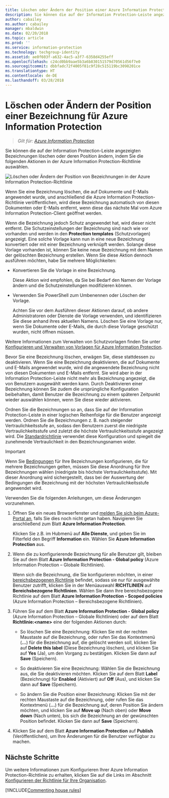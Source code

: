 ```yaml
---
title: Löschen oder Ändern der Position einer Azure Information Protection-Bezeichnung
description: Sie können die auf der Information Protection-Leiste angezeigten Bezeichnungen löschen oder deren Position ändern, indem Sie diese Einstellungen in der Azure Information Protection-Richtlinie konfigurieren.
author: cabailey
ms.author: cabailey
manager: mbaldwin
ms.date: 02/20/2018
ms.topic: article
ms.prod: ''
ms.service: information-protection
ms.technology: techgroup-identity
ms.assetid: ae0f603f-a632-4ac5-a3f7-6358d4255eff
ms.openlocfilehash: c24cd0bb9aae5b3a6b830151579d70561d56f7e0
ms.sourcegitcommit: dbbfadc72f4005f81c9f28c515119bc3098201ce
ms.translationtype: HT
ms.contentlocale: de-DE
ms.lasthandoff: 03/28/2018
---
```

# <a name="how-to-delete-or-reorder-a-label-for-azure-information-protection"></a>Löschen oder Ändern der Position einer Bezeichnung für Azure Information Protection

>*Gilt für: [Azure Information Protection](https://azure.microsoft.com/pricing/details/information-protection)*

Sie können die auf der Information Protection-Leiste angezeigten Bezeichnungen löschen oder deren Position ändern, indem Sie die folgenden Aktionen in der Azure Information Protection-Richtlinie auswählen.

![Löschen oder Ändern der Position von Bezeichnungen in der Azure Information Protection-Richtlinie](../media/info-protect-contextmenu.png)

Wenn Sie eine Bezeichnung löschen, die auf Dokumente und E-Mails angewendet wurde, und anschließend die Azure Information Protection-Richtlinie veröffentlichen, wird diese Bezeichnung automatisch von diesen Dokumenten oder E-Mails entfernt, wenn diese das nächste Mal vom Azure Information Protection-Client geöffnet werden.

Wenn die Bezeichnung jedoch Schutz angewendet hat, wird dieser nicht entfernt. Die Schutzeinstellungen der Bezeichnung sind nach wie vor vorhanden und werden in den **Protection templates** (Schutzvorlagen) angezeigt. Eine solche Vorlage kann nun in eine neue Bezeichnung konvertiert oder mit einer Bezeichnung verknüpft werden. Solange diese Vorlage vorhanden ist, können Sie keine neue Bezeichnung mit dem Namen der gelöschten Bezeichnung erstellen. Wenn Sie diese Aktion dennoch ausführen möchten, habe Sie mehrere Möglichkeiten:

- Konvertieren Sie die Vorlage in eine Bezeichnung. 
    
    Diese Aktion wird empfohlen, da Sie bei Bedarf den Namen der Vorlage ändern und die Schutzeinstellungen modifizieren können.

- Verwenden Sie PowerShell zum Umbenennen oder Löschen der Vorlage.
    
    Achten Sie vor dem Ausführen dieser Aktionen darauf, ob andere Administratoren oder Dienste die Vorlage verwenden, und identifizieren Sie diese anhand ihres aktuellen Namens. Löschen Sie eine Vorlage nur, wenn Sie Dokumente oder E-Mails, die durch diese Vorlage geschützt wurden, nicht öffnen müssen.

Weitere Informationen zum Verwalten von Schutzvorlagen finden Sie unter [Konfigurieren und Verwalten von Vorlagen für Azure Information Protection](configure-policy-templates.md).

Bevor Sie eine Bezeichnung löschen, erwägen Sie, diese stattdessen zu deaktivieren. Wenn Sie eine Bezeichnung deaktivieren, die auf Dokumente und E-Mails angewendet wurde, wird die angewendete Bezeichnung nicht von diesen Dokumenten und E-Mails entfernt. Sie wird aber in der Information Protection-Leiste nicht mehr als Bezeichnung angezeigt, die von Benutzern ausgewählt werden kann. Durch Deaktivieren einer Bezeichnung können Sie zudem die ursprüngliche Konfiguration beibehalten, damit Benutzer die Bezeichnung zu einem späteren Zeitpunkt wieder auswählen können, wenn Sie diese wieder aktivieren.

Ordnen Sie die Bezeichnungen so an, dass Sie auf der Information Protection-Leiste in einer logischen Reihenfolge für die Benutzer angezeigt werden. Ordnen Sie die Bezeichnungen z. B. nach steigender Vertraulichkeitsstufe an, sodass den Benutzern zuerst die niedrigste Vertraulichkeitsstufe und zuletzt die höchste Vertraulichkeitsstufe angezeigt wird. Die [Standardrichtlinie](configure-policy-default.md) verwendet diese Konfiguration und spiegelt die zunehmende Vertraulichkeit in den Bezeichnungsnamen wider.

> [!IMPORTANT]
>Wenn Sie [Bedingungen](configure-policy-classification.md) für Ihre Bezeichnungen konfigurieren, die für mehrere Bezeichnungen gelten, müssen Sie diese Anordnung für Ihre Bezeichnungen wählen (niedrigste bis höchste Vertraulichkeitsstufe). Mit dieser Anordnung wird sichergestellt, dass bei der Auswertung der Bedingungen die Bezeichnung mit der höchsten Vertraulichkeitsstufe angewendet wird.


Verwenden Sie die folgenden Anleitungen, um diese Änderungen vorzunehmen.

1. Öffnen Sie ein neues Browserfenster und [melden Sie sich beim Azure-Portal an](configure-policy.md#signing-in-to-the-azure-portal), falls Sie dies noch nicht getan haben. Navigieren Sie anschließend zum Blatt **Azure Information Protection**. 
    
    Klicken Sie z.B. im Hubmenü auf **Alle Dienste**, und geben Sie im Filterfeld den Begriff **Information** ein. Wählen Sie **Azure Information Protection** aus.

2. Wenn die zu konfigurierende Bezeichnung für alle Benutzer gilt, bleiben Sie auf dem Blatt **Azure Information Protection - Global policy** (Azure Information Protection – Globale Richtlinien).
    
    Wenn sich die Bezeichnung, die Sie konfigurieren möchten, in einer [bereichsbezogenen Richtlinie](configure-policy-scope.md) befindet, sodass sie nur für ausgewählte Benutzer zutrifft, klicken Sie in der Menüauswahl **RICHTLINIEN** auf **Bereichsbezogene Richtlinien**. Wählen Sie dann Ihre bereichsbezogene Richtlinie auf dem Blatt **Azure Information Protection - Scoped policies** (Azure Information Protection – Bereichsbezogene Richtlinien).

3. Führen Sie auf dem Blatt **Azure Information Protection - Global policy** (Azure Information Protection – Globale Richtlinien) oder auf dem Blatt **Richtlinie:\<name>** eine der folgenden Aktionen durch: 

    - So löschen Sie eine Bezeichnung: Klicken Sie mit der rechten Maustaste auf die Bezeichnung, oder rufen Sie das Kontextmenü (**...**) für die Bezeichnung auf, die gelöscht werden soll, klicken Sie auf **Delete this label** (Diese Bezeichnung löschen), und klicken Sie auf **Yes** (Ja), um den Vorgang zu bestätigen. Klicken Sie dann auf **Save** (Speichern). 

    - So deaktivieren Sie eine Bezeichnung: Wählen Sie die Bezeichnung aus, die Sie deaktivieren möchten. Klicken Sie auf dem Blatt **Label** (Bezeichnung) für **Enabled** (Aktiviert) auf **Off** (Aus), und klicken Sie dann auf **Save** (Speichern).

    - So ändern Sie die Position einer Bezeichnung: Klicken Sie mit der rechten Maustaste auf die Bezeichnung, oder rufen Sie das Kontextmenü (**...**) für die Bezeichnung auf, deren Position Sie ändern möchten, und klicken Sie auf **Move up** (Nach oben) oder **Move down** (Nach unten), bis sich die Bezeichnung an der gewünschten Position befindet. Klicken Sie dann auf **Save** (Speichern). 

4. Klicken Sie auf dem Blatt **Azure Information Protection** auf **Publish** (Veröffentlichen), um Ihre Änderungen für die Benutzer verfügbar zu machen.

## <a name="next-steps"></a>Nächste Schritte

Um weitere Informationen zum Konfigurieren Ihrer Azure Information Protection-Richtlinie zu erhalten, klicken Sie auf die Links im Abschnitt [Konfigurieren der Richtlinie für Ihre Organisation](configure-policy.md#configuring-your-organizations-policy).  

[!INCLUDE[Commenting house rules](../includes/houserules.md)]

